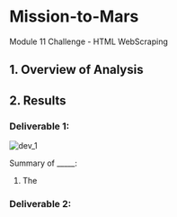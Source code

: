 # Mission-to-Mars
Module 11 Challenge - HTML WebScraping


## 1. Overview of Analysis 


## 2. Results


### Deliverable 1:

![dev_1](images/June_temps.png "June Image")

Summary of _____:
  1. The 
 


### Deliverable 2: 
